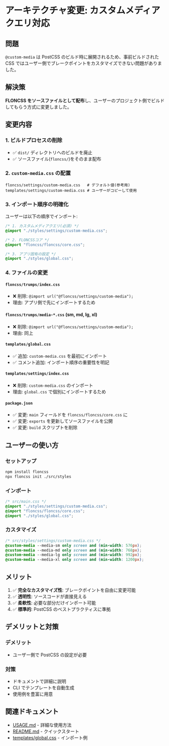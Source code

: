 # アーキテクチャ変更: カスタムメディアクエリ対応

## 問題

`@custom-media` は PostCSS のビルド時に展開されるため、事前ビルドされた CSS ではユーザー側でブレークポイントをカスタマイズできない問題がありました。

## 解決策

**FLONCSS をソースファイルとして配布**し、ユーザーのプロジェクト側でビルドしてもらう方式に変更しました。

## 変更内容

### 1. ビルドプロセスの削除

- ✅ `dist/` ディレクトリへのビルドを廃止
- ✅ ソースファイル(`floncss/`)をそのまま配布

### 2. `custom-media.css` の配置

```
floncss/settings/custom-media.css   # デフォルト値(参考用)
templates/settings/custom-media.css # ユーザーがコピーして使用
```

### 3. インポート順序の明確化

ユーザーは以下の順序でインポート:

```css
/* 1. カスタムメディアクエリ(必須) */
@import "./styles/settings/custom-media.css";

/* 2. FLONCSSコア */
@import "floncss/floncss/core.css";

/* 3. アプリ固有の設定 */
@import "./styles/global.css";
```

### 4. ファイルの変更

#### `floncss/trumps/index.css`

- ❌ 削除: `@import url("@floncss/settings/custom-media");`
- 理由: アプリ側で先にインポートするため

#### `floncss/trumps/media-*.css` (sm, md, lg, xl)

- ❌ 削除: `@import url("@floncss/settings/custom-media");`
- 理由: 同上

#### `templates/global.css`

- ✅ 追加: `custom-media.css` を最初にインポート
- ✅ コメント追加: インポート順序の重要性を明記

#### `templates/settings/index.css`

- ❌ 削除: `custom-media.css` のインポート
- 理由: `global.css` で個別にインポートするため

#### `package.json`

- ✅ 変更: `main` フィールドを `floncss/floncss/core.css` に
- ✅ 変更: `exports` を更新してソースファイルを公開
- ✅ 変更: `build` スクリプトを削除

## ユーザーの使い方

### セットアップ

```bash
npm install floncss
npx floncss init ./src/styles
```

### インポート

```css
/* src/main.css */
@import "./styles/settings/custom-media.css";
@import "floncss/floncss/core.css";
@import "./styles/global.css";
```

### カスタマイズ

```css
/* src/styles/settings/custom-media.css */
@custom-media --media-sm only screen and (min-width: 576px);
@custom-media --media-md only screen and (min-width: 768px);
@custom-media --media-lg only screen and (min-width: 992px);
@custom-media --media-xl only screen and (min-width: 1200px);
```

## メリット

1. ✅ **完全なカスタマイズ性**: ブレークポイントを自由に変更可能
2. ✅ **透明性**: ソースコードが直接見える
3. ✅ **柔軟性**: 必要な部分だけインポート可能
4. ✅ **標準的**: PostCSS のベストプラクティスに準拠

## デメリットと対策

### デメリット

- ユーザー側で PostCSS の設定が必要

### 対策

- ドキュメントで詳細に説明
- CLI でテンプレートを自動生成
- 使用例を豊富に用意

## 関連ドキュメント

- [USAGE.md](./USAGE.md) - 詳細な使用方法
- [README.md](./README.md) - クイックスタート
- [templates/global.css](./templates/global.css) - インポート例
